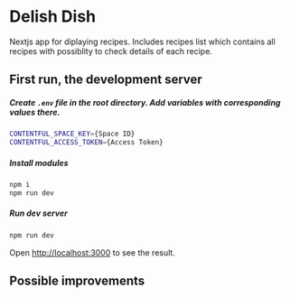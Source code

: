 # Delish Dish
Nextjs app for diplaying recipes. Includes recipes list which contains all recipes with possiblity to check details of each recipe.

## First run, the development server

##### Create `.env` file in the root directory. Add variables with corresponding values there.

```bash
CONTENTFUL_SPACE_KEY={Space ID}
CONTENTFUL_ACCESS_TOKEN={Access Token}
```
##### Install modules
```bash
npm i
npm run dev
```
##### Run dev server
```bash
npm run dev
```

Open [http://localhost:3000](http://localhost:3000) to see the result.

## Possible improvements
